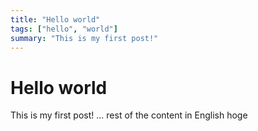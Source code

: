 ```yaml
---
title: "Hello world"
tags: ["hello", "world"]
summary: "This is my first post!"
---
```


# Hello world

This is my first post!
... rest of the content in English
hoge